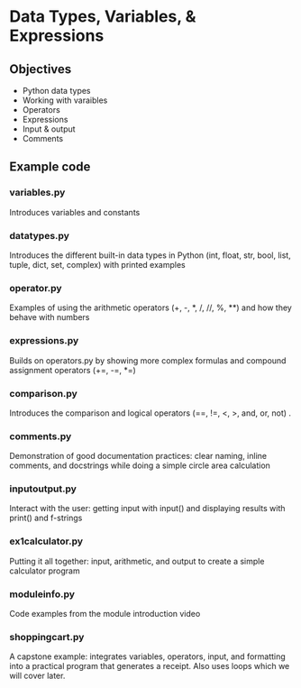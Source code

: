 # Data Types, Variables, & Expressions

## Objectives

- Python data types
- Working with varaibles
- Operators
- Expressions
- Input & output
- Comments

## Example code

### variables.py

Introduces variables and constants

### datatypes.py

Introduces the different built-in data types in Python (int, float, str, bool, list, tuple, dict, set, complex) with printed examples

### operator.py

Examples of using the arithmetic operators (+, -, *, /, //, %, **) and how they behave with numbers

### expressions.py

Builds on operators.py by showing more complex formulas and compound assignment operators (+=, -=, *=)

### comparison.py

Introduces the comparison and logical operators (==, !=, <, >, and, or, not)
.

### comments.py

Demonstration of good documentation practices: clear naming, inline comments, and docstrings while doing a simple circle area calculation

### inputoutput.py

Interact with the user: getting input with input() and displaying results with print() and f-strings

### ex1calculator.py

Putting it all together: input, arithmetic, and output to create a simple calculator program

### moduleinfo.py

Code examples from the module introduction video

### shoppingcart.py

A capstone example: integrates variables, operators, input, and formatting into a practical program that generates a receipt.  Also uses loops which we will cover later.  
